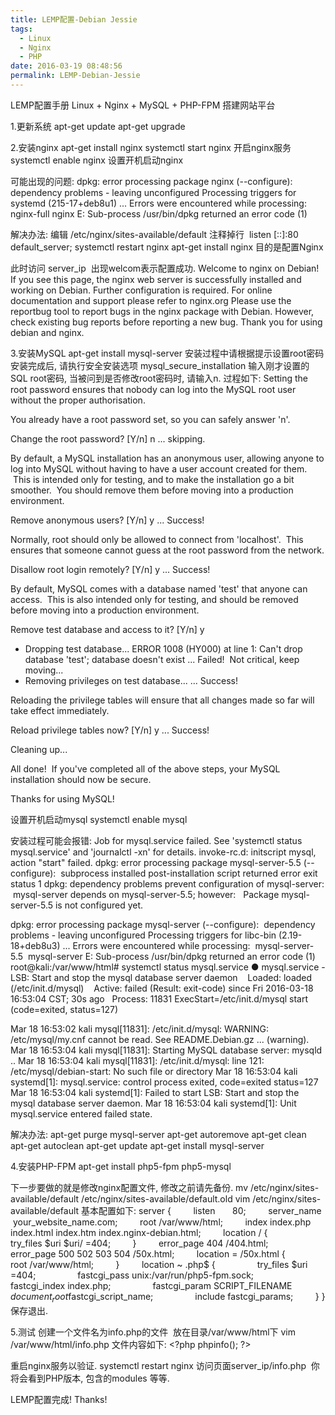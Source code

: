 ```yaml
---
title: LEMP配置-Debian Jessie
tags:
  - Linux
  - Nginx
  - PHP
date: 2016-03-19 08:48:56
permalink: LEMP-Debian-Jessie
---
```


LEMP配置手册
Linux + Nginx + MySQL + PHP-FPM 搭建网站平台

<!--more-->

1.更新系统
apt-get update
apt-get upgrade

2.安装nginx
apt-get install nginx
systemctl start nginx
开启nginx服务
systemctl enable nginx
设置开机启动nginx

可能出现的问题:
dpkg: error processing package nginx (--configure):
dependency problems - leaving unconfigured
Processing triggers for systemd (215-17+deb8u1) ...
Errors were encountered while processing:
nginx-full
nginx
E: Sub-process /usr/bin/dpkg returned an error code (1)

解决办法:
编辑 /etc/nginx/sites-available/default 注释掉行 &nbsp;listen [::]:80 default_server;
systemctl restart nginx
apt-get install nginx	目的是配置Nginx

此时访问 server_ip &nbsp;出现welcom表示配置成功.
Welcome to nginx on Debian!
If you see this page, the nginx web server is successfully installed and working on Debian. Further configuration is required.
For online documentation and support please refer to nginx.org
Please use the reportbug tool to report bugs in the nginx package with Debian. However, check existing bug reports before reporting a new bug.
Thank you for using debian and nginx.

3.安装MySQL
apt-get install mysql-server
安装过程中请根据提示设置root密码
安装完成后, 请执行安全安装选项
mysql_secure_installation
输入刚才设置的SQL root密码, 当被问到是否修改root密码时, 请输入n.
过程如下:
Setting the root password ensures that nobody can log into the MySQL
root user without the proper authorisation.

You already have a root password set, so you can safely answer 'n'.

Change the root password? [Y/n] n
... skipping.

By default, a MySQL installation has an anonymous user, allowing anyone
to log into MySQL without having to have a user account created for
them. &nbsp;This is intended only for testing, and to make the installation
go a bit smoother. &nbsp;You should remove them before moving into a
production environment.

Remove anonymous users? [Y/n] y
... Success!

Normally, root should only be allowed to connect from 'localhost'. &nbsp;This
ensures that someone cannot guess at the root password from the network.

Disallow root login remotely? [Y/n] y
... Success!

By default, MySQL comes with a database named 'test' that anyone can
access. &nbsp;This is also intended only for testing, and should be removed
before moving into a production environment.

Remove test database and access to it? [Y/n] y
- Dropping test database...
  ERROR 1008 (HY000) at line 1: Can't drop database 'test'; database doesn't exist
  ... Failed! &nbsp;Not critical, keep moving...
- Removing privileges on test database...
  ... Success!

Reloading the privilege tables will ensure that all changes made so far
will take effect immediately.

Reload privilege tables now? [Y/n] y
... Success!

Cleaning up...

All done! &nbsp;If you've completed all of the above steps, your MySQL
installation should now be secure.

Thanks for using MySQL!

设置开机启动mysql
systemctl enable mysql

安装过程可能会报错:
Job for mysql.service failed. See 'systemctl status mysql.service' and 'journalctl -xn' for details.
invoke-rc.d: initscript mysql, action "start" failed.
dpkg: error processing package mysql-server-5.5 (--configure):
&nbsp;subprocess installed post-installation script returned error exit status 1
dpkg: dependency problems prevent configuration of mysql-server:
&nbsp;mysql-server depends on mysql-server-5.5; however:
&nbsp; Package mysql-server-5.5 is not configured yet.

dpkg: error processing package mysql-server (--configure):
&nbsp;dependency problems - leaving unconfigured
Processing triggers for libc-bin (2.19-18+deb8u3) ...
Errors were encountered while processing:
&nbsp;mysql-server-5.5
&nbsp;mysql-server
E: Sub-process /usr/bin/dpkg returned an error code (1)
root@kali:/var/www/html# systemctl status mysql.service
● mysql.service - LSB: Start and stop the mysql database server daemon
&nbsp; &nbsp;Loaded: loaded (/etc/init.d/mysql)
&nbsp; &nbsp;Active: failed (Result: exit-code) since Fri 2016-03-18 16:53:04 CST; 30s ago
&nbsp; Process: 11831 ExecStart=/etc/init.d/mysql start (code=exited, status=127)

Mar 18 16:53:02 kali mysql[11831]: /etc/init.d/mysql: WARNING: /etc/mysql/my.cnf cannot be read. See README.Debian.gz ... (warning).
Mar 18 16:53:04 kali mysql[11831]: Starting MySQL database server: mysqld ..
Mar 18 16:53:04 kali mysql[11831]: /etc/init.d/mysql: line 121: /etc/mysql/debian-start: No such file or directory
Mar 18 16:53:04 kali systemd[1]: mysql.service: control process exited, code=exited status=127
Mar 18 16:53:04 kali systemd[1]: Failed to start LSB: Start and stop the mysql database server daemon.
Mar 18 16:53:04 kali systemd[1]: Unit mysql.service entered failed state.

解决办法:
apt-get purge mysql-server
apt-get autoremove
apt-get clean
apt-get autoclean
apt-get update
apt-get install mysql-server

4.安装PHP-FPM
apt-get install php5-fpm php5-mysql

下一步要做的就是修改nginx配置文件, 修改之前请先备份.
mv /etc/nginx/sites-available/default	/etc/nginx/sites-available/default.old
vim /etc/nginx/sites-available/default
基本配置如下:
server {
&nbsp; &nbsp; &nbsp; &nbsp; listen &nbsp; &nbsp; &nbsp; 80;
&nbsp; &nbsp; &nbsp; &nbsp; server_name &nbsp;your_website_name.com;
&nbsp; &nbsp; &nbsp; &nbsp; root /var/www/html;
&nbsp; &nbsp; &nbsp; &nbsp; index index.php index.html index.htm index.nginx-debian.html;
&nbsp; &nbsp; &nbsp; &nbsp; location / {
&nbsp; &nbsp; &nbsp; &nbsp; &nbsp; &nbsp; &nbsp; &nbsp; try_files $uri $uri/ =404;
&nbsp; &nbsp; &nbsp; &nbsp; }
&nbsp; &nbsp; &nbsp; &nbsp; error_page 404 /404.html;
&nbsp; &nbsp; &nbsp; &nbsp; error_page 500 502 503 504 /50x.html;
&nbsp; &nbsp; &nbsp; &nbsp; location = /50x.html {
&nbsp; &nbsp; &nbsp; &nbsp; &nbsp; &nbsp; &nbsp; &nbsp; root /var/www/html;
&nbsp; &nbsp; &nbsp; &nbsp; }
&nbsp; &nbsp; &nbsp; &nbsp; location ~ \.php$ {
&nbsp; &nbsp; &nbsp; &nbsp; &nbsp; &nbsp; &nbsp; &nbsp; try_files $uri =404;
&nbsp; &nbsp; &nbsp; &nbsp; &nbsp; &nbsp; &nbsp; &nbsp; fastcgi_pass unix:/var/run/php5-fpm.sock;
&nbsp; &nbsp; &nbsp; &nbsp; &nbsp; &nbsp; &nbsp; &nbsp; fastcgi_index index.php;
&nbsp; &nbsp; &nbsp; &nbsp; &nbsp; &nbsp; &nbsp; &nbsp; fastcgi_param SCRIPT_FILENAME $document_root$fastcgi_script_name;
&nbsp; &nbsp; &nbsp; &nbsp; &nbsp; &nbsp; &nbsp; &nbsp; include fastcgi_params;
&nbsp; &nbsp; &nbsp; &nbsp; }
}
保存退出.

5.测试
创建一个文件名为info.php的文件 &nbsp;放在目录/var/www/html下
vim /var/www/html/info.php
文件内容如下:
&lt;?php
phpinfo();
?&gt;

重启nginx服务以验证.
systemctl restart nginx
访问页面server_ip/info.php &nbsp;你将会看到PHP版本, 包含的modules 等等.

LEMP配置完成!
Thanks!